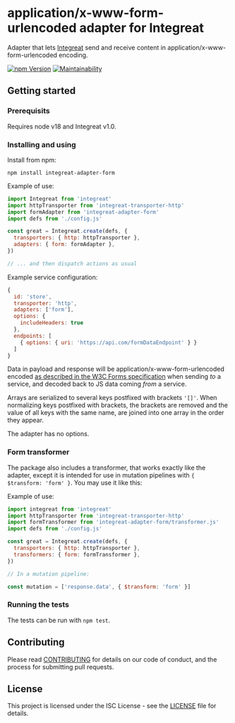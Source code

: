 # application/x-www-form-urlencoded adapter for Integreat

Adapter that lets
[Integreat](https://github.com/integreat-io/integreat) send and receive content
in application/x-www-form-urlencoded encoding.

[![npm Version](https://img.shields.io/npm/v/integreat-adapter-form.svg)](https://www.npmjs.com/package/integreat-adapter-form)
[![Maintainability](https://api.codeclimate.com/v1/badges/6331723a6ff61de5f232/maintainability)](https://codeclimate.com/github/integreat-io/integreat-adapter-form/maintainability)

## Getting started

### Prerequisits

Requires node v18 and Integreat v1.0.

### Installing and using

Install from npm:

```
npm install integreat-adapter-form
```

Example of use:

```javascript
import Integreat from 'integreat'
import httpTransporter from 'integreat-transporter-http'
import formAdapter from 'integreat-adapter-form'
import defs from './config.js'

const great = Integreat.create(defs, {
  transporters: { http: httpTransporter },
  adapters: { form: formAdapter },
})

// ... and then dispatch actions as usual
```

Example service configuration:

```javascript
{
  id: 'store',
  transporter: 'http',
  adapters: ['form'],
  options: {
    includeHeaders: true
  },
  endpoints: [
    { options: { uri: 'https://api.com/formDataEndpoint' } }
  ]
}
```

Data in payload and response will be application/x-www-form-urlencoded encoded
[as described in the W3C Forms specification](https://www.w3.org/TR/html401/interact/forms.html#didx-applicationx-www-form-urlencoded)
when sending _to_ a service, and decoded back to JS data coming _from_ a
service.

Arrays are serialized to several keys postfixed with brackets `'[]'`. When
normalizing keys postfixed with brackets, the brackets are removed and the value
of all keys with the same name, are joined into one array in the order they
appear.

The adapter has no options.

### Form transformer

The package also includes a transformer, that works exactly like the adapter,
except it is intended for use in mutation pipelines with
`{ $transform: 'form' }`. You may use it like this:

Example of use:

```javascript
import integreat from 'integreat'
import httpTransporter from 'integreat-transporter-http'
import formTransformer from 'integreat-adapter-form/transformer.js'
import defs from './config.js'

const great = Integreat.create(defs, {
  transporters: { http: httpTransporter },
  transformers: { form: formTransformer },
})

// In a mutation pipeline:

const mutation = ['response.data', { $transform: 'form' }]
```

### Running the tests

The tests can be run with `npm test`.

## Contributing

Please read
[CONTRIBUTING](https://github.com/integreat-io/integreat-adapter-form/blob/master/CONTRIBUTING.md)
for details on our code of conduct, and the process for submitting pull
requests.

## License

This project is licensed under the ISC License - see the
[LICENSE](https://github.com/integreat-io/integreat-adapter-form/blob/master/LICENSE)
file for details.

